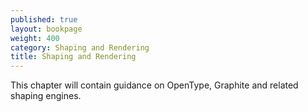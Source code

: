 ```yaml
---
published: true
layout: bookpage
weight: 400
category: Shaping and Rendering
title: Shaping and Rendering
---
```


This chapter will contain guidance on OpenType, Graphite and related shaping engines.
